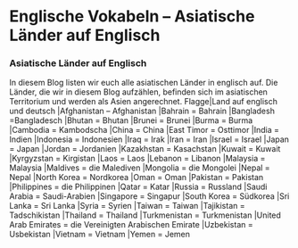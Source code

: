 # Englische Vokabeln – Asiatische Länder auf Englisch

### [](http://www.jabbalab.com/blog/wp-content/uploads/2010/11/Asia.png)Asiatische Länder auf Englisch

In diesem Blog listen wir euch alle asiatischen Länder in englisch auf. Die Länder, die wir in diesem Blog aufzählen, befinden sich im asiatischen Territorium und werden als Asien angerechnet.
Flagge|Land auf englisch und deutsch
|Afghanistan – Afghanistan
|Bahrain = Bahrain
|Bangladesh =Bangladesch
|Bhutan = Bhutan
|Brunei = Brunei
|Burma = Burma
|Cambodia = Kambodscha
|China = China
|East Timor  = Osttimor
|India = Indien
|Indonesia = Indonesien
|Iraq = Irak
|Iran = Iran
|Israel  = Israel
|Japan = Japan
|Jordan = Jordanien
|Kazakhstan = Kasachstan
|Kuwait = Kuwait
|Kyrgyzstan = Kirgistan
|Laos = Laos
|Lebanon = Libanon
|Malaysia = Malaysia
|Maldives = die Malediven
|Mongolia = die Mongolei
|Nepal = Nepal
|North Korea = Nordkorea
|Oman = Oman
|Pakistan = Pakistan
|Philippines = die Philippinen
|Qatar = Katar
|Russia = Russland
|Saudi Arabia = Saudi-Arabien
|Singapore = Singapur
|South Korea = Südkorea
|Sri Lanka = Sri Lanka
|Syria = Syrien
|Taiwan = Taiwan
|Tajikistan = Tadschikistan
|Thailand = Thailand
|Turkmenistan = Turkmenistan
|United Arab Emirates = die Vereinigten Arabischen Emirate
|Uzbekistan = Usbekistan
|Vietnam = Vietnam
|Yemen = Jemen
